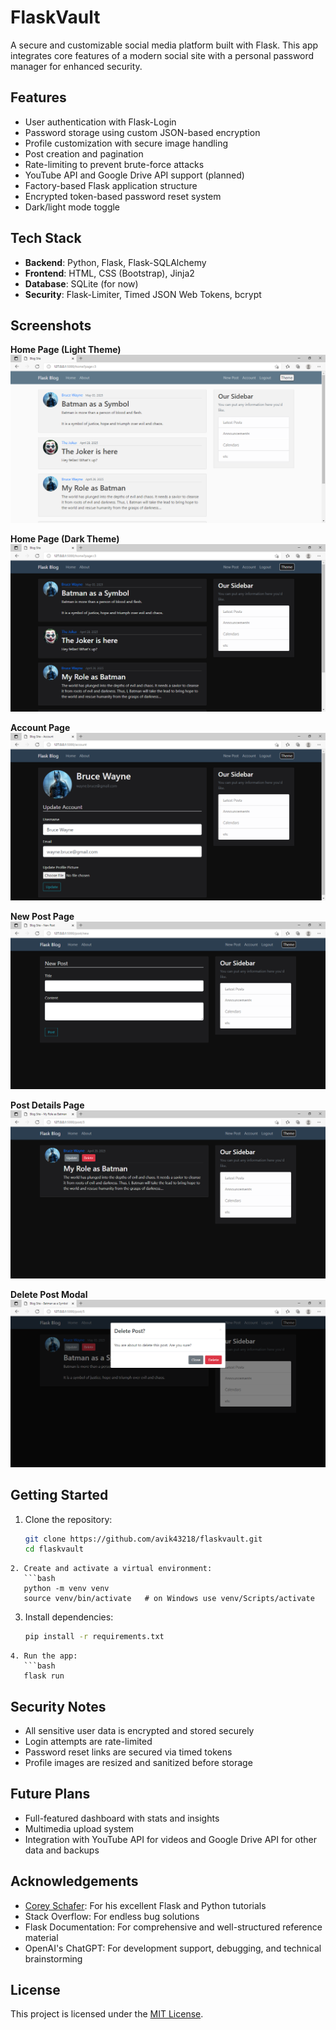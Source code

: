# FlaskVault

A secure and customizable social media platform built with Flask. This app integrates core features of a modern social site with a personal password manager for enhanced security.

## Features

- User authentication with Flask-Login
- Password storage using custom JSON-based encryption
- Profile customization with secure image handling
- Post creation and pagination
- Rate-limiting to prevent brute-force attacks
- YouTube API and Google Drive API support (planned)
- Factory-based Flask application structure
- Encrypted token-based password reset system
- Dark/light mode toggle

## Tech Stack

- **Backend**: Python, Flask, Flask-SQLAlchemy
- **Frontend**: HTML, CSS (Bootstrap), Jinja2
- **Database**: SQLite (for now)
- **Security**: Flask-Limiter, Timed JSON Web Tokens, bcrypt

## Screenshots 

**Home Page (Light Theme)**
![1](./Screenshots/Capture_210.PNG) 

**Home Page (Dark Theme)**
![1](./Screenshots/Capture_214.PNG) 

**Account Page**
![1](./Screenshots/Capture_212.PNG) 

**New Post Page**
![1](./Screenshots/Capture_211.PNG) 

**Post Details Page**
![1](./Screenshots/Capture_215.PNG)

**Delete Post Modal**
![1](./Screenshots/Capture_216.PNG)


## Getting Started

1. Clone the repository:
   ```bash
   git clone https://github.com/avik43218/flaskvault.git
   cd flaskvault
```
2. Create and activate a virtual environment:
   ```bash
   python -m venv venv
   source venv/bin/activate   # on Windows use venv/Scripts/activate
```
3. Install dependencies:
   ```bash
   pip install -r requirements.txt
```
4. Run the app:
   ```bash
   flask run
```

## Security Notes

- All sensitive user data is encrypted and stored securely
- Login attempts are rate-limited
- Password reset links are secured via timed tokens
- Profile images are resized and sanitized before storage


## Future Plans

- Full-featured dashboard with stats and insights
- Multimedia upload system
- Integration with YouTube API for videos and Google Drive API for other data and backups

## Acknowledgements

- [Corey Schafer](https://youtube.com/@coreyms?si=cii33Jp_LjCTbH1h): For his excellent Flask and Python tutorials
- Stack Overflow: For endless bug solutions
- Flask Documentation: For comprehensive and well-structured reference material
- OpenAI's ChatGPT: For development support, debugging, and technical brainstorming

## License

This project is licensed under the [MIT License](./LICENSE).
